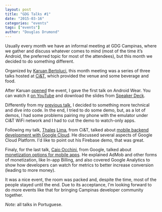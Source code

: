 ```yaml
---
layout: post
title: "GDG Talks #1"
date: "2015-03-16"
categories: "events"
tags: ["events"]
author: "Douglas Drumond"
---
```


Usually every month we have an informal meeting at GDG Campinas, where we gather
and discuss whatever comes to mind (most of the time it’s Android, the
preferred topic for most of the attendees), but this month we decided to do
something different.

Organized by [Karuan Bertoluci](https://twitter.com/karuanbertoluci), this
month meeting was a series of three talks hosted at
[Ci&T](http://www.ciandt.com/us-en/), which provided the venue and some
beverage and food.

After Karuan [opened](https://www.youtube.com/watch?v=RRUbb2xtmv8) the event,
I gave the first talk on Android Wear. You can watch it [on
YouTube](https://www.youtube.com/watch?v=GWjVfn5zdPM) and download the slides
from [Speaker Deck](https://speakerdeck.com/douglasdrumond/android-wear).

Differently from my [previous
talk](https://speakerdeck.com/douglasdrumond/mobcamp-2014-android-wear-and-google-glass),
I decided to something more technical and dive into code. In the end, I tried
to do some demo, but, as a lot of demos, I had some problems pairing my phone
with the emulator under Ci&T WiFi network and I had to cut the demo to
watch-only apps.

Following my talk, [Thales](https://github.com/thaleslima/)
[Lima](https://plus.google.com/103096424877927954687/posts), from Ci&T, talked
about [mobile backend development with Google
Cloud](https://www.youtube.com/watch?v=O_BJPxfo1BY). He discussed several
aspects of Google Cloud Platform. I'd like to point out his Firebase demo, that
was great.

Finaly, for the last talk, [Caio
Occhini](https://plus.google.com/+CaioOcchini), from Google, talked about
[monetization options for mobile
apps](https://www.youtube.com/watch?v=zmTfxltHYp4). He explained AdMob and
other forms of monetization, like In-app Billing, and also covered Google
Analytics to show how developers can watch for metrics to better increase
conversion (leading to more money).

It was a nice event, the room was packed and, despite the time, most of the
people stayed until the end. Due to its acceptance, I'm looking forward to do
more events like that for bringing Campinas developer community together.

_Note:_ all talks in Portuguese.
